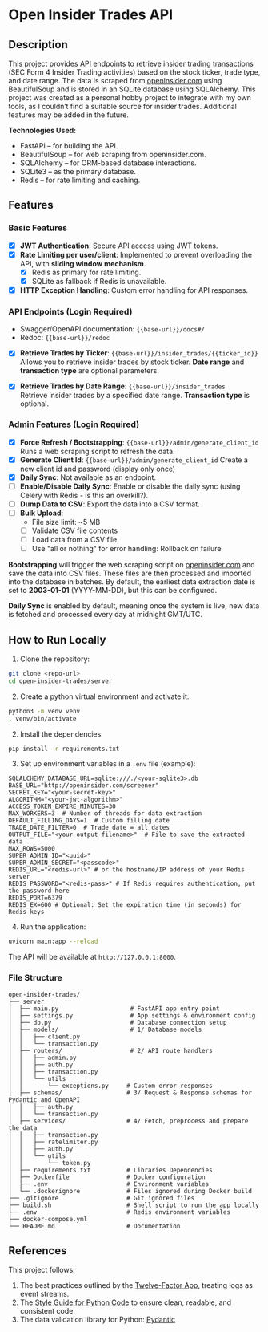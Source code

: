 # Open Insider Trades API

## Description
This project provides API endpoints to retrieve insider trading transactions (SEC Form 4 Insider Trading activities) based on the stock ticker, trade type, and date range. The data is scraped from [openinsider.com](http://openinsider.com) using BeautifulSoup and is stored in an SQLite database using SQLAlchemy. This project was created as a personal hobby project to integrate with my own tools, as I couldn’t find a suitable source for insider trades. Additional features may be added in the future.

**Technologies Used:**
- FastAPI – for building the API.
- BeautifulSoup – for web scraping from openinsider.com.
- SQLAlchemy – for ORM-based database interactions.
- SQLite3 – as the primary database.
- Redis – for rate limiting and caching. 

## Features

### Basic Features
- [X] **JWT Authentication**: Secure API access using JWT tokens.
- [X] **Rate Limiting per user/client**: Implemented to prevent overloading the API, with **sliding window mechanism**. 
  - [X] Redis as primary for rate limiting.
  - [X] SQLite as fallback if Redis is unavailable.
- [X] **HTTP Exception Handling**: Custom error handling for API responses.

### API Endpoints (Login Required)
- Swagger/OpenAPI documentation: `{{base-url}}/docs#/`
- Redoc: `{{base-url}}/redoc`
- [X] **Retrieve Trades by Ticker**: `{{base-url}}/insider_trades/{{ticker_id}}`  
  Allows you to retrieve insider trades by stock ticker. **Date range** and **transaction type** are optional parameters.

- [X] **Retrieve Trades by Date Range**: `{{base-url}}/insider_trades`  
  Retrieve insider trades by a specified date range. **Transaction type** is optional.

### Admin Features (Login Required)
- [X] **Force Refresh / Bootstrapping**: `{{base-url}}/admin/generate_client_id` 
  Runs a web scraping script to refresh the data.
- [X] **Generate Client Id**: `{{base-url}}/admin/generate_client_id` 
  Create a new client id and password (display only once)
- [X] **Daily Sync**: 
  Not available as an endpoint. 
- [ ] **Enable/Disable Daily Sync**: 
  Enable or disable the daily sync (using Celery with Redis - is this an overkill?).
- [ ] **Dump Data to CSV**: 
  Export the data into a CSV format.
- [ ] **Bulk Upload**: 
  - File size limit: ~5 MB 
  - [ ] Validate CSV file contents
  - [ ] Load data from a CSV file
  - [ ] Use "all or nothing" for error handling: Rollback on failure

**Bootstrapping** will trigger the web scraping script on [openinsider.com](http://openinsider.com) and save the data into CSV files. These files are then processed and imported into the database in batches. By default, the earliest data extraction date is set to **2003-01-01** (YYYY-MM-DD), but this can be configured.

**Daily Sync** is enabled by default, meaning once the system is live, new data is fetched and processed every day at midnight GMT/UTC.

## How to Run Locally

1. Clone the repository:
  ```bash
  git clone <repo-url>
  cd open-insider-trades/server 
  ```
2. Create a python virtual environment and activate it:
  ```bash
  python3 -m venv venv
  . venv/bin/activate
  ```
2. Install the dependencies:
  ```bash
  pip install -r requirements.txt
  ```
3. Set up environment variables in a `.env` file (example):
  ```
  SQLALCHEMY_DATABASE_URL=sqlite:///./<your-sqlite3>.db
  BASE_URL="http://openinsider.com/screener"
  SECRET_KEY="<your-secret-key>"
  ALGORITHM="<your-jwt-algorithm>"
  ACCESS_TOKEN_EXPIRE_MINUTES=30
  MAX_WORKERS=3  # Number of threads for data extraction
  DEFAULT_FILLING_DAYS=1  # Custom filling date
  TRADE_DATE_FILTER=0  # Trade date = all dates
  OUTPUT_FILE="<your-output-filename>"  # File to save the extracted data
  MAX_ROWS=5000
  SUPER_ADMIN_ID="<uuid>"
  SUPER_ADMIN_SECRET="<passcode>"
  REDIS_URL="<redis-url>" # or the hostname/IP address of your Redis server
  REDIS_PASSWORD="<redis-pass>" # If Redis requires authentication, put the password here
  REDIS_PORT=6379
  REDIS_EX=600 # Optional: Set the expiration time (in seconds) for Redis keys
  ```
4. Run the application:
  ```bash
  uvicorn main:app --reload
  ```

The API will be available at `http://127.0.0.1:8000`.

### File Structure
```
open-insider-trades/
├── server      
│  ├── main.py                    # FastAPI app entry point 
│  ├── settings.py                # App settings & environment config
│  ├── db.py                      # Database connection setup
│  ├── models/                    # 1/ Database models      
│  │   ├── client.py    
│  │   └── transaction.py        
│  ├── routers/                   # 2/ API route handlers       
│  │   ├── admin.py  
│  │   ├── auth.py 
│  │   ├── transaction.py    
│  │   └── utils 
│  │       └── exceptions.py     # Custom error responses
│  ├── schemas/                  # 3/ Request & Response schemas for Pydantic and OpenAPI  
│  │   ├── auth.py         
│  │   └── transaction.py       
│  ├── services/                 # 4/ Fetch, preprocess and prepare the data       
│  │   ├── transaction.py   
│  │   ├── ratelimiter.py     
│  │   ├── auth.py       
│  │   └── utils 
│  │       └── token.py 
│  ├── requirements.txt          # Libraries Dependencies
│  ├── Dockerfile                # Docker configuration
│  ├── .env                      # Environment variables
│  └── .dockerignore             # Files ignored during Docker build
├── .gitignore                   # Git ignored files
├── build.sh                     # Shell script to run the app locally
├── .env                         # Redis environment variables
├── docker-compose.yml  
└── README.md                    # Documentation

```

## References
This project follows:
1. The best practices outlined by the [Twelve-Factor App](https://12factor.net), treating logs as event streams.
2. The [Style Guide for Python Code](https://peps.python.org/pep-0008/) to ensure clean, readable, and consistent code.
3. The data validation library for Python: [Pydantic](https://docs.pydantic.dev/latest/)

